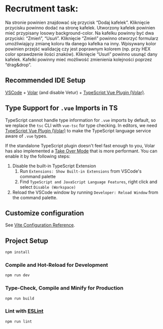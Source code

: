 # Recrutment task:

Na stronie powinien znajdować się przycisk “Dodaj kafelek”.
Kliknięcie przycisku powinno dodać na stronę kafelek.
Utworzony kafelek powinien mieć przypisany losowy background-color.
Na kafelku powinny być dwa przyciski: “Zmień”, “Usuń”.
Kliknięcie “Zmień” powinno otworzyć formularz umożliwiający zmianę koloru tła danego kafelka na inny. Wpisywany kolor powinien przejść walidację czy jest poprawnym kolorem (np. przy HEX color sprawdzenie ilości znaków).
Kliknięcie “Usuń” powinno usunąć dany kafelek.
Kafelki powinny mieć możliwość zmienienia kolejności poprzez “drag&drop”.   

## Recommended IDE Setup

[VSCode](https://code.visualstudio.com/) + [Volar](https://marketplace.visualstudio.com/items?itemName=Vue.volar) (and disable Vetur) + [TypeScript Vue Plugin (Volar)](https://marketplace.visualstudio.com/items?itemName=Vue.vscode-typescript-vue-plugin).

## Type Support for `.vue` Imports in TS

TypeScript cannot handle type information for `.vue` imports by default, so we replace the `tsc` CLI with `vue-tsc` for type checking. In editors, we need [TypeScript Vue Plugin (Volar)](https://marketplace.visualstudio.com/items?itemName=Vue.vscode-typescript-vue-plugin) to make the TypeScript language service aware of `.vue` types.

If the standalone TypeScript plugin doesn't feel fast enough to you, Volar has also implemented a [Take Over Mode](https://github.com/johnsoncodehk/volar/discussions/471#discussioncomment-1361669) that is more performant. You can enable it by the following steps:

1. Disable the built-in TypeScript Extension
    1) Run `Extensions: Show Built-in Extensions` from VSCode's command palette
    2) Find `TypeScript and JavaScript Language Features`, right click and select `Disable (Workspace)`
2. Reload the VSCode window by running `Developer: Reload Window` from the command palette.

## Customize configuration

See [Vite Configuration Reference](https://vitejs.dev/config/).

## Project Setup

```sh
npm install
```

### Compile and Hot-Reload for Development

```sh
npm run dev
```

### Type-Check, Compile and Minify for Production

```sh
npm run build
```

### Lint with [ESLint](https://eslint.org/)

```sh
npm run lint
```
